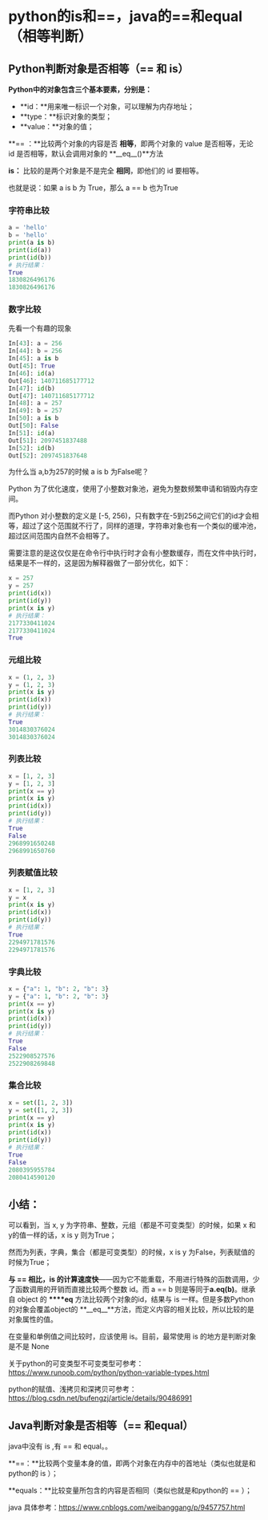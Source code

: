 # python的is和\=\=，java的\=\=和equal（相等判断）



## Python判断对象是否相等（== 和 is）

**Python中的对象包含三个基本要素，分别是：**

- **id：**用来唯一标识一个对象，可以理解为内存地址；
- **type：**标识对象的类型；
- **value：**对象的值；

**== ：**比较两个对象的内容是否 **相等**，即两个对象的 value 是否相等，无论 id 是否相等，默认会调用对象的 **\_\_eq\_\_()**方法

**is：** 比较的是两个对象是不是完全 **相同**，即他们的 id 要相等。

也就是说：如果 a is b 为 True，那么 a == b 也为True

### 字符串比较

```python
a = 'hello'
b = 'hello'
print(a is b)
print(id(a))
print(id(b))
# 执行结果：
True
1830826496176
1830826496176
```

### 数字比较

先看一个有趣的现象

```python
In[43]: a = 256
In[44]: b = 256
In[45]: a is b
Out[45]: True
In[46]: id(a)
Out[46]: 140711685177712
In[47]: id(b)
Out[47]: 140711685177712
In[48]: a = 257
In[49]: b = 257
In[50]: a is b
Out[50]: False
In[51]: id(a)
Out[51]: 2097451837488
In[52]: id(b)
Out[52]: 2097451837648
```

为什么当 a,b为257的时候 a is b 为False呢？

Python 为了优化速度，使用了小整数对象池，避免为整数频繁申请和销毁内存空间。

而Python 对小整数的定义是 [-5, 256)，只有数字在-5到256之间它们的id才会相等，超过了这个范围就不行了，同样的道理，字符串对象也有一个类似的缓冲池，超过区间范围内自然不会相等了。

需要注意的是这仅仅是在命令行中执行时才会有小整数缓存，而在文件中执行时，结果是不一样的，这是因为解释器做了一部分优化，如下：

```python
x = 257
y = 257
print(id(x))
print(id(y))
print(x is y)
# 执行结果：
2177330411024
2177330411024
True
```

### 元组比较

```python
x = (1, 2, 3)
y = (1, 2, 3)
print(x is y)
print(id(x))
print(id(y))
# 执行结果：
True
3014830376024
3014830376024
```

### 列表比较

```python
x = [1, 2, 3]
y = [1, 2, 3]
print(x == y)
print(x is y)
print(id(x))
print(id(y))
# 执行结果：
True
False
2968991650248
2968991650760
```

### 列表赋值比较

```python
x = [1, 2, 3]
y = x
print(x is y)
print(id(x))
print(id(y))
# 执行结果：
True
2294971781576
2294971781576
```

### 字典比较

```python
x = {"a": 1, "b": 2, "b": 3}
y = {"a": 1, "b": 2, "b": 3}
print(x == y)
print(x is y)
print(id(x))
print(id(y))
# 执行结果：
True
False
2522908527576
2522908269848
```

### 集合比较

```python
x = set([1, 2, 3])
y = set([1, 2, 3])
print(x == y)
print(x is y)
print(id(x))
print(id(y))
# 执行结果：
True
False
2080395955784
2080414590120
```

## 小结：

可以看到，当 x, y 为字符串、整数，元组（都是不可变类型）的时候，如果 x 和 y的值一样的话，x is y 则为True；

然而为列表，字典，集合（都是可变类型）的时候，x is y 为False，列表赋值的时候为True；

**与 == 相比，is 的计算速度快**——因为它不能重载，不用进行特殊的函数调用，少了函数调用的开销而直接比较两个整数 id。而 a == b 则是等同于**a.__eq__(b)**。继承自 object 的 **__****eq__** 方法比较两个对象的id，结果与 is 一样。但是多数Python的对象会覆盖object的 **\_\_eq\_\_**方法，而定义内容的相关比较，所以比较的是对象属性的值。

在变量和单例值之间比较时，应该使用 is。目前，最常使用 is 的地方是判断对象是不是 None

关于python的可变类型不可变类型可参考：https://www.runoob.com/python/python-variable-types.html

python的赋值、浅拷贝和深拷贝可参考：https://blog.csdn.net/bufengzj/article/details/90486991



## Java判断对象是否相等（== 和equal）

java中没有 is ,有 == 和 equal。。

**==：**比较两个变量本身的值，即两个对象在内存中的首地址（类似也就是和python的 is ）；

**equals：**比较变量所包含的内容是否相同（类似也就是和python的 == ）；

java 具体参考：https://www.cnblogs.com/weibanggang/p/9457757.html